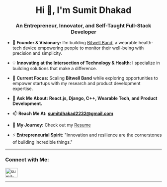 <h1 align="center">Hi 👋, I'm Sumit Dhakad</h1>
<h3 align="center">An Entrepreneur, Innovator, and Self-Taught Full-Stack Developer</h3>

- 🚀 **Founder & Visionary:** I’m building [Bitwell Band](https://bitwellband.com), a wearable health-tech device empowering people to monitor their well-being with precision and simplicity.

- 💡 **Innovating at the Intersection of Technology & Health:** I specialize in building solutions that make a difference.

- 🌱 **Current Focus:** Scaling **Bitwell Band** while exploring opportunities to empower startups with my research and product development expertise.

- 💬 **Ask Me About:** **React.js, Django, C++, Wearable Tech, and Product Development.**

- 📫 **Reach Me At:** **sumitdhakad2232@gmail.com**

- 📄 **My Journey:** Check out my [Resume](https://drive.google.com/file/d/1LZcQBP9yeyOAOrHH-6UNnAkKt5g_BBWl/view?usp=sharing)

- ⚡ **Entrepreneurial Spirit:** "Innovation and resilience are the cornerstones of building incredible things."

---

<h3 align="left">Connect with Me:</h3>
<p align="left">
<a href="https://linkedin.com/in/sumit-dhakad" target="blank"><img align="center" src="https://raw.githubusercontent.com/rahuldkjain/github-profile-readme-generator/master/src/images/icons/Social/linked-in-alt.svg" alt="sumit-dhakad" height="30" width="40" /></a>
</p>

---
